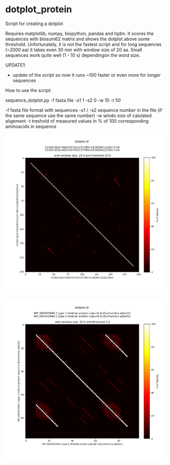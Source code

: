 # dotplot_protein
Script for creating a dotplot

Requires matplotlib, numpy, biopython, pandas and tqdm.
It scores the sequences with blosum62 matrix and shows the dotplot above some threshold. Unfortunately, it is not the fastest script and for long sequences (~2000 aa) it takes even 30 min with window size of 20 aa. Small sequences work quite well (1 - 10 s) dependingon the word size.

UPDATE1:
- update of the script so now it runs ~100 faster or even more for longer sequences

How to use the script: 

sequence_dotplot.py -f fasta.file -s1 1 -s2 0 -w 10 -t 50

-f fasta file format with sequences
-s1 / -s2 sequence number in the file (if the same sequence use the same number)
-w windo size of calulated aligement
-t treshold of measured values in % of 100 corresponding aminoacids in sequence

![alt text](https://github.com/dzyla/dotplot_protein/blob/master/dotplot.png
)

![alt text](https://github.com/dzyla/dotplot_protein/blob/master/dotplot1.png
)

